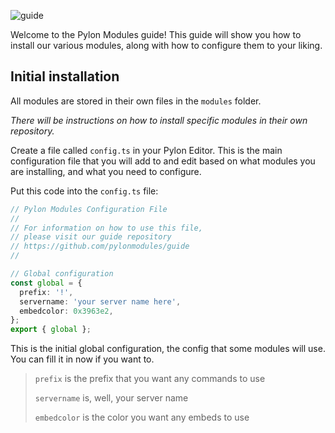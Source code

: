 ![guide](https://socialify.git.ci/pylonmodules/guide/image?description=1&descriptionEditable=How%20to%20install%20Pylon%20Modules&font=Raleway&language=1&name=1&owner=1&pattern=Plus&pulls=1&stargazers=1&theme=Dark)

Welcome to the Pylon Modules guide! This guide will show you how to install our various modules, along with how to configure them to your liking.

## Initial installation
All modules are stored in their own files in the `modules` folder.

*There will be instructions on how to install specific modules in their own repository.*

Create a file called `config.ts` in your Pylon Editor. This is the main configuration file that you will add to and edit based on what modules you are installing, and what you need to configure.

Put this code into the `config.ts` file:
```ts
// Pylon Modules Configuration File
//
// For information on how to use this file,
// please visit our guide repository
// https://github.com/pylonmodules/guide
//

// Global configuration
const global = {
  prefix: '!',
  servername: 'your server name here',
  embedcolor: 0x3963e2,
};
export { global };
```

This is the initial global configuration, the config that some modules will use. You can fill it in now if you want to.

> `prefix` is the prefix that you want any commands to use
>
>`servername` is, well, your server name
> 
> `embedcolor` is the color you want any embeds to use
